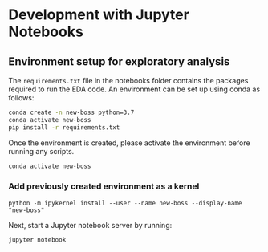 # Development with Jupyter Notebooks 

## Environment setup for exploratory analysis

The `requirements.txt` file in the notebooks folder contains the packages required to run the EDA code. An environment can be set up using conda as follows:

```bash
conda create -n new-boss python=3.7
conda activate new-boss
pip install -r requirements.txt
```

Once the environment is created, please activate the environment before running any scripts.

```bash
conda activate new-boss
```

### Add previously created environment as a kernel

`python -m ipykernel install --user --name new-boss --display-name "new-boss"`

Next, start a Jupyter notebook server by running: 

`jupyter notebook`
